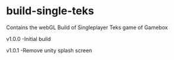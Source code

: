 # build-single-teks
Contains the webGL Build of Singleplayer Teks game of Gamebox

v1.0.0
-Initial build

v1.0.1
-Remove unity splash screen

